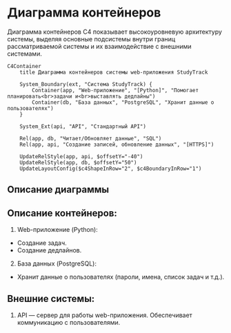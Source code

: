 # Диаграмма контейнеров
Диаграмма контейнеров C4 показывает высокоуровневую архитектуру системы, выделяя основные подсистемы внутри границ рассматриваемой системы и их взаимодействие с внешними системами.

```mermaid
C4Container
    title Диаграмма контейнеров системы web-приложения StudyTrack

    System_Boundary(ext, "Система StudyTrack) {
        Container(app, "Web-приложение", "[Python]", "Помогает планировать<br>задачи и<br>выставлять дедлайны")
        Container(db, "База данных", "PostgreSQL", "Хранит данные о пользователях")
    }

    System_Ext(api, "API", "Стандартный API")

    Rel(app, db, "Читает/Обновляет данные", "SQL")
    Rel(app, api, "Создание записей, обновление данных", "[HTTPS]")

    UpdateRelStyle(app, api, $offsetY="-40")
    UpdateRelStyle(app, db, $offsetY="50")
    UpdateLayoutConfig($c4ShapeInRow="2", $c4BoundaryInRow="1")
```

## Описание диаграммы
## Описание контейнеров:
1. Web-приложение (Python):
- Создание задач.
- Создание дедлайнов.
2. База данных (PostgreSQL):
- Хранит данные о пользователях (пароли, имена, список задач и т.д.).

## Внешние системы:
1. API — сервер для работы web-приложения. Обеспечивает коммуникацию с пользователями.